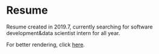 # Resume
Resume created in 2019.7, currently searching for software development&data scientist intern for all year.

For better rendering, click [here](https://nbviewer.jupyter.org/github/Rabona17/Resume/blob/master/Resume2019_7.pdf).
